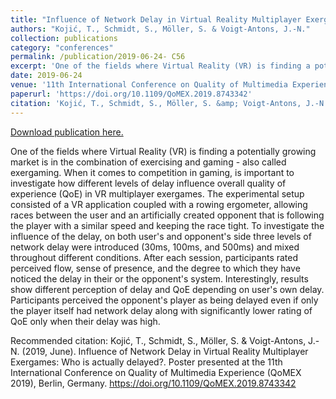 ```yaml
---
title: "Influence of Network Delay in Virtual Reality Multiplayer Exergames: Who is actually delayed?"
authors: "Kojić, T., Schmidt, S., Möller, S. & Voigt-Antons, J.-N."
collection: publications
category: "conferences"
permalink: /publication/2019-06-24- C56
excerpt: 'One of the fields where Virtual Reality (VR) is finding a potentially growing market is in the combination of exercising and gaming - also called exergaming. When it comes to competition in gaming, is important to investigate how different levels of delay influence overall quality of experience (QoE) in VR multiplayer exergames. The experimental setup consisted of a VR application coupled with a rowing ergometer, allowing races between the user and an artificially created opponent that is following the player with a similar speed and keeping the race tight. To investigate the influence of the delay, on both user&apos;s and opponent&apos;s side three levels of network delay were introduced (30ms, 100ms, and 500ms) and mixed throughout different conditions. After each session, participants rated perceived flow, sense of presence, and the degree to which they have noticed the delay in their or the opponent&apos;s system. Interestingly, results show different perception of delay and QoE depending on user&apos;s own delay. Participants perceived the opponent&apos;s player as being delayed even if only the player itself had network delay along with significantly lower rating of QoE only when their delay was high.'
date: 2019-06-24
venue: '11th International Conference on Quality of Multimedia Experience (QoMEX 2019)'
paperurl: 'https://doi.org/10.1109/QoMEX.2019.8743342'
citation: 'Kojić, T., Schmidt, S., Möller, S. &amp; Voigt-Antons, J.-N. (2019, June). Influence of Network Delay in Virtual Reality Multiplayer Exergames: Who is actually delayed?. Poster presented at the 11th International Conference on Quality of Multimedia Experience (QoMEX 2019), Berlin, Germany. https://doi.org/10.1109/QoMEX.2019.8743342'
---
```


<a href='https://doi.org/10.1109/QoMEX.2019.8743342'>Download publication here.</a>

One of the fields where Virtual Reality (VR) is finding a potentially growing market is in the combination of exercising and gaming - also called exergaming. When it comes to competition in gaming, is important to investigate how different levels of delay influence overall quality of experience (QoE) in VR multiplayer exergames. The experimental setup consisted of a VR application coupled with a rowing ergometer, allowing races between the user and an artificially created opponent that is following the player with a similar speed and keeping the race tight. To investigate the influence of the delay, on both user&apos;s and opponent&apos;s side three levels of network delay were introduced (30ms, 100ms, and 500ms) and mixed throughout different conditions. After each session, participants rated perceived flow, sense of presence, and the degree to which they have noticed the delay in their or the opponent&apos;s system. Interestingly, results show different perception of delay and QoE depending on user&apos;s own delay. Participants perceived the opponent&apos;s player as being delayed even if only the player itself had network delay along with significantly lower rating of QoE only when their delay was high.

Recommended citation: Kojić, T., Schmidt, S., Möller, S. & Voigt-Antons, J.-N. (2019, June). Influence of Network Delay in Virtual Reality Multiplayer Exergames: Who is actually delayed?. Poster presented at the 11th International Conference on Quality of Multimedia Experience (QoMEX 2019), Berlin, Germany. https://doi.org/10.1109/QoMEX.2019.8743342